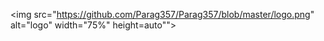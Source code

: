 <img src="https://github.com/Parag357/Parag357/blob/master/logo.png" alt="logo" width="75%" height=auto"">
